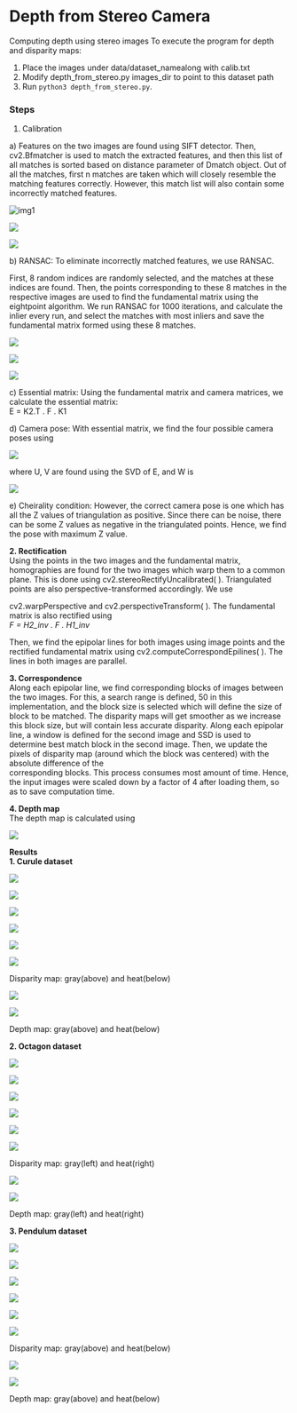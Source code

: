 # Depth from Stereo Camera
Computing depth using stereo images
To execute the program for depth and disparity maps:
1. Place the images under data/dataset_namealong with calib.txt
2. Modify depth_from_stereo.py images_dir to point to this dataset path
3. Run `python3 depth_from_stereo.py`.

### Steps
1. Calibration

a) Features on the two images are found using SIFT detector. Then,
cv2.Bfmatcher is used to match the extracted features, and then this
list of all matches is sorted based on distance parameter of Dmatch
object. Out of all the matches, first n matches are taken which will
closely resemble the matching features correctly. However, this match
list will also contain some incorrectly matched features.

![img1](https://github.com/niteshjha08/Depth-From-Stereo_Camera/blob/main/media/image1.png)

![](https://github.com/niteshjha08/Depth-From-Stereo_Camera/blob/main/media/image2.png)

![](https://github.com/niteshjha08/Depth-From-Stereo_Camera/blob/main/media/image3.png)

b\) RANSAC: To eliminate incorrectly matched features, we use RANSAC.

First, 8 random indices are randomly selected, and the matches at
these indices are found. Then, the points corresponding to these 8
matches in the respective images are used to find the fundamental
matrix using the eightpoint algorithm. We run RANSAC for 1000
iterations, and calculate the inlier every run, and select the matches
with most inliers and save the fundamental matrix formed using these 8
matches.

![](https://github.com/niteshjha08/Depth-From-Stereo_Camera/blob/main/media/image4.png)

![](https://github.com/niteshjha08/Depth-From-Stereo_Camera/blob/main/media/image5.png)

![](https://github.com/niteshjha08/Depth-From-Stereo_Camera/blob/main/media/image6.png)

c\) Essential matrix: Using the fundamental matrix and camera
matrices, we calculate the essential matrix:\
E = K2.T . F . K1

d\) Camera pose: With essential matrix, we find the four possible
camera poses using

![](https://github.com/niteshjha08/Depth-From-Stereo_Camera/blob/main/media/image7.png)

where U, V are found using the SVD of E, and W is

![](https://github.com/niteshjha08/Depth-From-Stereo_Camera/blob/main/media/image8.png)

e\) Cheirality condition: However, the correct camera pose is one
which has all the Z values of triangulation as positive. Since there
can be noise, there can be some Z values as negative in the
triangulated points. Hence, we find the pose with maximum Z value.

**2. Rectification**\
Using the points in the two images and the fundamental matrix,\
homographies are found for the two images which warp them to a common
plane. This is done using cv2.stereoRectifyUncalibrated( ).
Triangulated points are also perspective-transformed accordingly. We
use

cv2.warpPerspective and cv2.perspectiveTransform( ). The fundamental
matrix is also rectified using\
*F = H2_inv . F . H1_inv*

Then, we find the epipolar lines for both images using image points and
the rectified fundamental matrix using cv2.computeCorrespondEpilines( ).
The lines in both images are parallel.

**3. Correspondence**\
Along each epipolar line, we find corresponding blocks of images between
the two images. For this, a search range is defined, 50 in this
implementation, and the block size is selected which will define the
size of block to be matched. The disparity maps will get smoother as we
increase this block size, but will contain less accurate disparity.
Along each epipolar line, a window is defined for the second image and
SSD is used to determine best match block in the second image. Then, we
update the pixels of disparity map (around which the block was centered)
with the absolute difference of the\
corresponding blocks. This process consumes most amount of time. Hence,
the input images were scaled down by a factor of 4 after loading them,
so as to save computation time.

**4. Depth map**\
The depth map is calculated using

![](https://github.com/niteshjha08/Depth-From-Stereo_Camera/blob/main/media/image9.png)

**Results**\
**1. Curule dataset**

![](https://github.com/niteshjha08/Depth-From-Stereo_Camera/blob/main/media/image10.png)

![](https://github.com/niteshjha08/Depth-From-Stereo_Camera/blob/main/media/image11.png)

![](https://github.com/niteshjha08/Depth-From-Stereo_Camera/blob/main/media/image12.png)

![](https://github.com/niteshjha08/Depth-From-Stereo_Camera/blob/main/media/image13.png)

![](https://github.com/niteshjha08/Depth-From-Stereo_Camera/blob/main/media/image14.png)

![](https://github.com/niteshjha08/Depth-From-Stereo_Camera/blob/main/media/image15.png)

Disparity map: gray(above) and heat(below)

![](https://github.com/niteshjha08/Depth-From-Stereo_Camera/blob/main/media/image16.png)

![](https://github.com/niteshjha08/Depth-From-Stereo_Camera/blob/main/media/image17.png)

Depth map: gray(above) and heat(below)

**2. Octagon dataset**

![](https://github.com/niteshjha08/Depth-From-Stereo_Camera/blob/main/media/image18.png)

![](https://github.com/niteshjha08/Depth-From-Stereo_Camera/blob/main/media/image19.png)

![](https://github.com/niteshjha08/Depth-From-Stereo_Camera/blob/main/media/image20.png)

![](https://github.com/niteshjha08/Depth-From-Stereo_Camera/blob/main/media/image21.png)

![](https://github.com/niteshjha08/Depth-From-Stereo_Camera/blob/main/media/image22.png)

![](https://github.com/niteshjha08/Depth-From-Stereo_Camera/blob/main/media/image23.png)

Disparity map: gray(left) and heat(right)

![](https://github.com/niteshjha08/Depth-From-Stereo_Camera/blob/main/media/image24.png)

![](https://github.com/niteshjha08/Depth-From-Stereo_Camera/blob/main/media/image25.png)

Depth map: gray(left) and heat(right)

**3. Pendulum dataset**

![](https://github.com/niteshjha08/Depth-From-Stereo_Camera/blob/main/media/image26.png)

![](https://github.com/niteshjha08/Depth-From-Stereo_Camera/blob/main/media/image27.png)

![](https://github.com/niteshjha08/Depth-From-Stereo_Camera/blob/main/media/image28.png)

![](https://github.com/niteshjha08/Depth-From-Stereo_Camera/blob/main/media/image29.png)

![](https://github.com/niteshjha08/Depth-From-Stereo_Camera/blob/main/media/image30.png)

![](https://github.com/niteshjha08/Depth-From-Stereo_Camera/blob/main/media/image31.png)

Disparity map: gray(above) and heat(below)

![](https://github.com/niteshjha08/Depth-From-Stereo_Camera/blob/main/media/image32.png)

![](https://github.com/niteshjha08/Depth-From-Stereo_Camera/blob/main/media/image33.png)

Depth map: gray(above) and heat(below)
